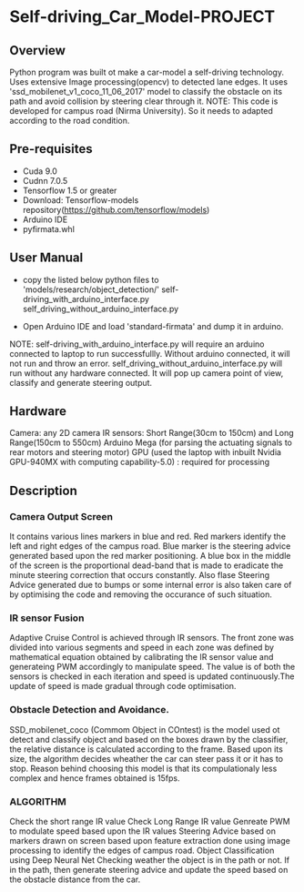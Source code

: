 # Self-driving_Car_Model-PROJECT

## Overview
Python program was built ot make a car-model a self-driving technology. Uses extensive Image processing(opencv) to detected lane edges. It uses 'ssd_mobilenet_v1_coco_11_06_2017' model to classify the obstacle on its path and avoid collision by steering clear through it. 
NOTE: This code is developed for campus road (Nirma University). So it needs to adapted according to the road condition.

## Pre-requisites
* Cuda 9.0
* Cudnn 7.0.5
* Tensorflow 1.5 or greater
* Download: Tensorflow-models repository(https://github.com/tensorflow/models)
* Arduino IDE
* pyfirmata.whl

## User Manual
* copy the listed below python files to 'models/research/object_detection/'
self-driving_with_arduino_interface.py
self_driving_without_arduino_interface.py

* Open Arduino IDE and load 'standard-firmata' and dump it in arduino. 

NOTE: 
self-driving_with_arduino_interface.py will require an arduino connected to laptop to run successfullly. Without arduino          connected, it will not run and throw an error.
self_driving_without_arduino_interface.py will run without any hardware connected. It will pop up camera point of view, classify and generate steering output.

## Hardware
Camera: any 2D camera
IR sensors: Short Range(30cm to 150cm) and Long Range(150cm to 550cm)
Arduino Mega (for parsing the actuating signals to rear motors and steering motor)
GPU (used the laptop with inbuilt Nvidia GPU-940MX with computing capability-5.0) : required for processing

## Description
### Camera Output Screen
It contains various lines markers in blue and red. Red markers identify the left and right edges of the campus road. Blue marker is the steering advice generated based upon the red marker positioning. A blue box in the middle of the screen is the proportional dead-band that is made to eradicate the minute steering correction that occurs constantly. Also flase Steering Advice generated due to bumps or some internal error is also taken care of by optimising the code and removing the occurance of such situation.

### IR sensor Fusion
Adaptive Cruise Control is achieved through IR sensors. The front zone was divided into various segments and speed in each zone was defined by mathematical equation obtained by calibrating the IR sensor value and generateing PWM accordingly to manipulate speed. The value is of both the sensors is checked in each iteration and speed is updated continuously.The update of speed is made gradual through code optimisation.

### Obstacle Detection and Avoidance.
SSD_mobilenet_coco (Commom Object in COntest) is the model used ot detect and classify object and based on the boxes drawn by the classifier, the relative distance is calculated according to the frame. Based upon its size, the algorithm decides wheather the car can steer pass it or it has to stop. Reason behind choosing this model is that its compulationaly less complex and hence frames obtained is 15fps.

### ALGORITHM
Check the short range IR value
Check Long Range IR value
Genreate PWM to modulate speed based upon the IR values
Steering Advice based on markers drawn on screen based upon feature extraction done using image processing to identify the edges of campus road.
Object Classification using Deep Neural Net
Checking weather the object is in the path or not.
If in the path, then generate steering advice and update the speed based on the obstacle distance from the car.




















